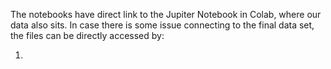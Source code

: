 The notebooks have direct link to the Jupiter Notebook in Colab, where our data also sits.
In case there is some issue connecting to the final data set, the files can be directly accessed by:

1. 
